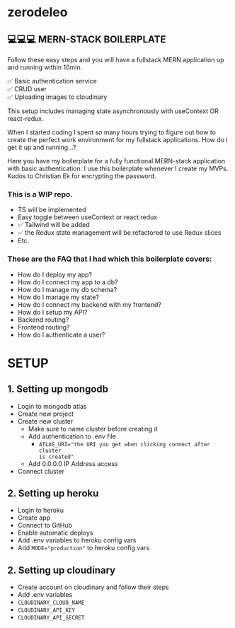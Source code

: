 # zerodeleo
## 💻💻💻 MERN-STACK BOILERPLATE
Follow these easy steps and you will have a fullstack MERN application up and running within 10min.

✅ Basic authentication service <br/>
✅ CRUD user <br/>
✅ Uploading images to cloudinary

This setup includes managing state asynchronously with useContext OR react-redux.

When I started coding I spent so many hours trying to figure out how to create the perfect work environment for my fullstack applications. How do I get it up and running...?

Here you have my boilerplate for a fully functional MERN-stack application with basic authentication. I use this boilerplate whenever I create my MVPs.
Kudos to Christian Ek for encrypting the password.

### This is a WIP repo.
- TS will be implemented
- Easy toggle between useContext or react redux
- ✅ Tailwind will be added
- ✅ the Redux state management will be refactored to use Redux slices
- Etc.

### These are the FAQ that I had which this boilerplate covers:
- How do I deploy my app?
- How do I connect my app to a db?
- How do I manage my db schema?
- How do I manage my state?
- How do I connect my backend with my frontend?
- How do I setup my API?
- Backend routing?
- Frontend routing?
- How do I authenticate a user?

# SETUP
## 1. Setting up mongodb
- Login to mongodb atlas
- Create new project
- Create new cluster
    - Make sure to name cluster before creating it
    - Add authentication to .env file
        - <code>ATLAS_URI="the URI you get when clicking connect after cluster is created"</code>
    - Add 0.0.0.0 IP Address access
- Connect cluster    
## 2. Setting up heroku
- Login to heroku
- Create app
- Connect to GitHub
- Enable automatic deploys
- Add .env variables to heroku config vars
- Add <code>MODE="production"</code> to heroku config vars
## 2. Setting up cloudinary
- Create account on cloudinary and follow their steps
- Add .env variables
- <code>CLOUDINARY_CLOUD_NAME</code>
- <code>CLOUDINARY_API_KEY</code>
- <code>CLOUDINARY_API_SECRET</code>
